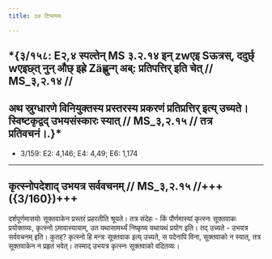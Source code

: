 ```yaml
---
title: ३७ टिप्पणयः

---
```

## *{३/१५८: E२,४ स्पल्तेन् MS ३.२.१४ इन् zwएइ Sऊत्रस्, ददुर्छ् wएइछ्त् नुन् औछ् इह्रे Zäह्लुन्ग् अब्: प्रतिपत्तिर् इति चेत् // MS_३,२.१४ //

## अथ स्रुग्धारणे विनियुक्तस्य प्रस्तरस्य प्रकरणं प्रतिप्रत्तिर् इत्य् उच्यते। स्विष्टकृद्वद् उभयसंस्कारः स्यात् // MS_३,२.१५ // तत्र प्रतिवचनं।.}*
- 3/159: E2: 4,146; E4: 4,49; E6: 1,174

____________________________________________


## कृत्स्नोपदेशाद् उभयत्र सर्ववचनम् // MS_३,२.१५ //+++({3/160})+++
दर्शपूर्णमासयोः सूक्तवाकेन प्रस्तरं प्रहरतीति श्रूयते। तत्र संदेहः - किं पौर्णमास्यां कृत्स्नः सूक्तवाकः प्रयोक्तव्यः, कृत्स्नो ऽमावास्यायाम्, उत यथासामर्थ्यं निष्कृष्य यथायथं प्रयोग इति। तद् उच्यते - उभयत्र सर्ववचनम् इति। कुतह्? कृत्स्नो हि मन्त्रः सूक्तवाक इत्य् उच्यते, स पदेनापि विना, सूक्तवाको न स्यात्, तत्र सूक्तवाकेन न प्रहृतं भवेत्। तस्माद् उभयत्र कृत्स्नः सूक्तवाको वदितव्यः।
